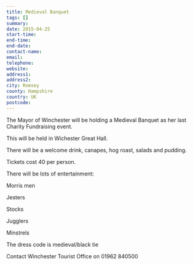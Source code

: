 ```yaml
---
title: Medieval Banquet
tags: []
summary: 
date: 2015-04-25
start-time: 
end-time: 
end-date: 
contact-name: 
email: 
telephone: 
website: 
address1: 
address2: 
city: Romsey
county: Hampshire
country: UK
postcode: 
---
```

The Mayor of Winchester will be holding a Medieval Banquet as her last Charity Fundraising event.

This will be held in Wichester Great Hall.

There will be a welcome drink, canapes, hog roast, salads and pudding.

Tickets cost 40 per person.

There will be lots of entertainment:

Morris men

Jesters

Stocks

Jugglers

Minstrels

The dress code is medieval/black tie

Contact Winchester Tourist Office on 01962 840500

